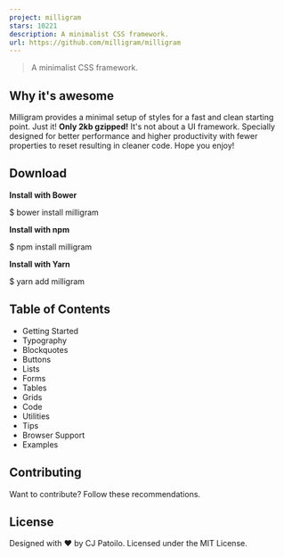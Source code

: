 ```yaml
---
project: milligram
stars: 10221
description: A minimalist CSS framework.
url: https://github.com/milligram/milligram
---
```


> A minimalist CSS framework.

Why it's awesome
----------------

Milligram provides a minimal setup of styles for a fast and clean starting point. Just it! **Only 2kb gzipped!** It's not about a UI framework. Specially designed for better performance and higher productivity with fewer properties to reset resulting in cleaner code. Hope you enjoy!

Download
--------

**Install with Bower**

$ bower install milligram

**Install with npm**

$ npm install milligram

**Install with Yarn**

$ yarn add milligram

Table of Contents
-----------------

-   Getting Started
-   Typography
-   Blockquotes
-   Buttons
-   Lists
-   Forms
-   Tables
-   Grids
-   Code
-   Utilities
-   Tips
-   Browser Support
-   Examples

Contributing
------------

Want to contribute? Follow these recommendations.

License
-------

Designed with ♥ by CJ Patoilo. Licensed under the MIT License.
